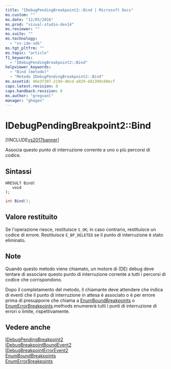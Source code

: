```yaml
---
title: "IDebugPendingBreakpoint2::Bind | Microsoft Docs"
ms.custom: ""
ms.date: "12/05/2016"
ms.prod: "visual-studio-dev14"
ms.reviewer: ""
ms.suite: ""
ms.technology: 
  - "vs-ide-sdk"
ms.tgt_pltfrm: ""
ms.topic: "article"
f1_keywords: 
  - "IDebugPendingBreakpoint2::Bind"
helpviewer_keywords: 
  - "Bind (metodo)"
  - "Metodo IDebugPendingBreakpoint2::Bind"
ms.assetid: 46e3f307-219d-40cd-a929-d41399c60ecf
caps.latest.revision: 8
caps.handback.revision: 8
ms.author: "gregvanl"
manager: "ghogen"
---
```

# IDebugPendingBreakpoint2::Bind
[!INCLUDE[vs2017banner](../../../code-quality/includes/vs2017banner.md)]

Associa questo punto di interruzione corrente a uno o più percorsi di codice.  
  
## Sintassi  
  
```cpp#  
HRESULT Bind(   
   void   
);  
```  
  
```c#  
int Bind();  
```  
  
## Valore restituito  
 Se l'operazione riesce, restituisce `S_OK`; in caso contrario, restituisce un codice di errore.  Restituisce `E_BP_DELETED` se il punto di interruzione è stato eliminato.  
  
## Note  
 Quando questo metodo viene chiamato, un motore di \(DE\) debug deve tentare di associare questo punto di interruzione corrente a tutti i percorsi di codice che corrispondono.  
  
 Dopo il completamento del metodo, il chiamante deve attendere che indica di eventi che il punto di interruzione in attesa è associato o è per errore prima di presupporre che chiama a [EnumBoundBreakpoints](../../../extensibility/debugger/reference/idebugpendingbreakpoint2-enumboundbreakpoints.md) o [EnumErrorBreakpoints](../Topic/IDebugPendingBreakpoint2::EnumErrorBreakpoints.md).methods enumererà tutti i punti di interruzione di errori o limite, rispettivamente.  
  
## Vedere anche  
 [IDebugPendingBreakpoint2](../../../extensibility/debugger/reference/idebugpendingbreakpoint2.md)   
 [IDebugBreakpointBoundEvent2](../../../extensibility/debugger/reference/idebugbreakpointboundevent2.md)   
 [IDebugBreakpointErrorEvent2](../../../extensibility/debugger/reference/idebugbreakpointerrorevent2.md)   
 [EnumBoundBreakpoints](../../../extensibility/debugger/reference/idebugpendingbreakpoint2-enumboundbreakpoints.md)   
 [EnumErrorBreakpoints](../Topic/IDebugPendingBreakpoint2::EnumErrorBreakpoints.md)